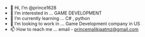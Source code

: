 - 👋 Hi, I’m @prince1628
- 👀 I’m interested in ... GAME DEVELOPMENT
- 🌱 I’m currently learning ... C# , python
- 💞️ I’m looking to work in ...  Game Development company in US
- 📫 How to reach me ... email - princemalikjaatmz@gmail.com

<!---
prince1628/prince1628 is a ✨ special ✨ repository because its `README.md` (this file) appears on your GitHub profile.
You can click the Preview link to take a look at your changes.
--->
